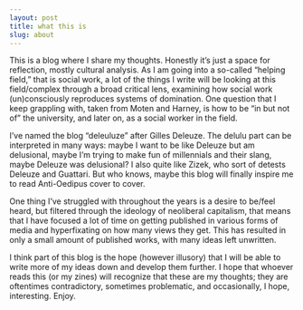 ```yaml
---
layout: post
title: what this is
slug: about
---
```


This is a blog where I share my thoughts. Honestly it’s just a space for reflection, mostly cultural analysis. As I am going into a so-called “helping field,” that is social work, a lot of the things I write will be looking at this field/complex through a broad critical lens, examining how social work (un)consciously reproduces systems of domination. One question that I keep grappling with, taken from Moten and Harney, is how to be “in but not of” the university, and later on, as a social worker in the field. 

I’ve named the blog “deleuluze” after Gilles Deleuze. The delulu part can be interpreted in many ways: maybe I want to be like Deleuze but am delusional, maybe I’m trying to make fun of millennials and their slang, maybe Deleuze was delusional? I also quite like Zizek, who sort of detests Deleuze and Guattari. But who knows, maybe this blog will finally inspire me to read Anti-Oedipus cover to cover.

One thing I’ve struggled with throughout the years is a desire to be/feel heard, but filtered through the ideology of neoliberal capitalism, that means that I have focused a lot of time on getting published in various forms of media and hyperfixating on how many views they get. This has resulted in only a small amount of published works, with many ideas left unwritten.

I think part of this blog is the hope (however illusory) that I will be able to write more of my ideas down and develop them further. I hope that whoever reads this (or my zines) will recognize that these are my thoughts; they are oftentimes contradictory, sometimes problematic, and occasionally, I hope, interesting. Enjoy.
